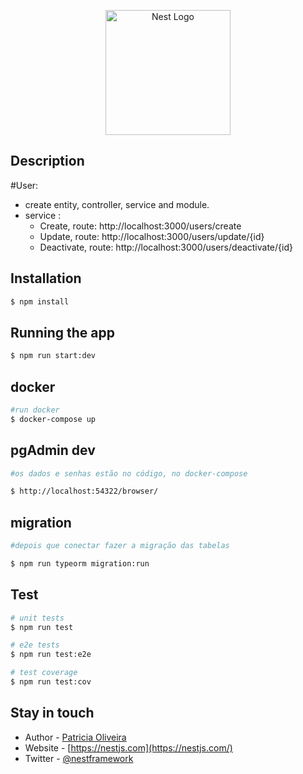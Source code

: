 <p align="center">
  <a href="https://www.catalisa.io/" target="blank"><img src="https://static.wixstatic.com/media/18218e_bb86cda9c93a447395a183ce7ed10290~mv2.png/v1/fill/w_319,h_77,al_c,q_85,usm_0.66_1.00_0.01,enc_auto/logo_catalisa_baixa.png" width="200" alt="Nest Logo" /></a>
</p>


## Description
  #User: 
  - create entity, controller, service and module.
  - service : 
    * Create, route: http://localhost:3000/users/create
    * Update, route: http://localhost:3000/users/update/{id}
    * Deactivate, route: http://localhost:3000/users/deactivate/{id}


## Installation

```bash
$ npm install
```

## Running the app

```bash
$ npm run start:dev
```

## docker

```bash
#run docker
$ docker-compose up
```

## pgAdmin dev

```bash
#os dados e senhas estão no código, no docker-compose

$ http://localhost:54322/browser/

```
## migration

```bash
#depois que conectar fazer a migração das tabelas

$ npm run typeorm migration:run

```
## Test

```bash
# unit tests
$ npm run test

# e2e tests
$ npm run test:e2e

# test coverage
$ npm run test:cov
```

## Stay in touch

- Author - [Patricia Oliveira](https://www.linkedin.com/in/patricia-silva-oliveira-/)
- Website - [https://nestjs.com](https://nestjs.com/)
- Twitter - [@nestframework](https://twitter.com/nestframework)

